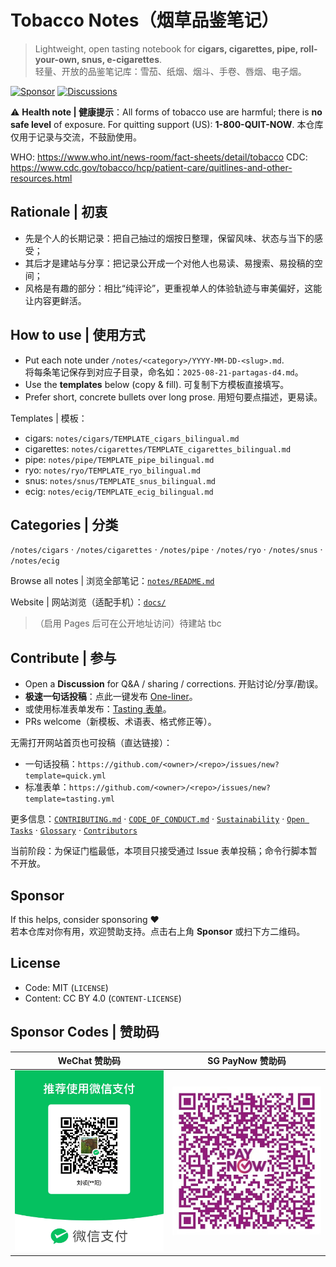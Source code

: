 ﻿# Tobacco Notes（烟草品鉴笔记）

> Lightweight, open tasting notebook for **cigars, cigarettes, pipe, roll-your-own, snus, e-cigarettes**.  
> 轻量、开放的品鉴笔记库：雪茄、纸烟、烟斗、手卷、唇烟、电子烟。

[![Sponsor](https://img.shields.io/badge/Sponsor-❤-ff4d6d?style=for-the-badge)](#sponsor)
[![Discussions](https://img.shields.io/badge/Discussions-join-blue?style=for-the-badge)](../../discussions)

⚠️ **Health note | 健康提示**：All forms of tobacco use are harmful; there is **no safe level** of exposure. For quitting support (US): **1-800-QUIT-NOW**. 本仓库仅用于记录与交流，不鼓励使用。  

WHO: https://www.who.int/news-room/fact-sheets/detail/tobacco 
CDC: https://www.cdc.gov/tobacco/hcp/patient-care/quitlines-and-other-resources.html

## Rationale | 初衷
- 先是个人的长期记录：把自己抽过的烟按日整理，保留风味、状态与当下的感受；
- 其后才是建站与分享：把记录公开成一个对他人也易读、易搜索、易投稿的空间；
- 风格是有趣的部分：相比“纯评论”，更重视单人的体验轨迹与审美偏好，这能让内容更鲜活。

## How to use | 使用方式
- Put each note under `/notes/<category>/YYYY-MM-DD-<slug>.md`.  
  将每条笔记保存到对应子目录，命名如：`2025-08-21-partagas-d4.md`。
- Use the **templates** below (copy & fill). 可复制下方模板直接填写。
- Prefer short, concrete bullets over long prose. 用短句要点描述，更易读。

Templates | 模板：
- cigars: `notes/cigars/TEMPLATE_cigars_bilingual.md`
- cigarettes: `notes/cigarettes/TEMPLATE_cigarettes_bilingual.md`
- pipe: `notes/pipe/TEMPLATE_pipe_bilingual.md`
- ryo: `notes/ryo/TEMPLATE_ryo_bilingual.md`
- snus: `notes/snus/TEMPLATE_snus_bilingual.md`
- ecig: `notes/ecig/TEMPLATE_ecig_bilingual.md`

## Categories | 分类
`/notes/cigars` · `/notes/cigarettes` · `/notes/pipe` · `/notes/ryo` · `/notes/snus` · `/notes/ecig`

Browse all notes | 浏览全部笔记：[`notes/README.md`](./notes/README.md)

Website | 网站浏览（适配手机）：[`docs/`](./docs/) 
>（启用 Pages 后可在公开地址访问）待建站
> tbc

## Contribute | 参与
- Open a **Discussion** for Q&A / sharing / corrections. 开贴讨论/分享/勘误。  
- **极速一句话投稿**：点此一键发布 [One-liner](../../issues/new?template=quick.yml)。  
- 或使用标准表单发布：[Tasting 表单](../../issues/new?template=tasting.yml)。  
- PRs welcome（新模板、术语表、格式修正等）。

无需打开网站首页也可投稿（直达链接）：
- 一句话投稿：`https://github.com/<owner>/<repo>/issues/new?template=quick.yml`
- 标准表单：`https://github.com/<owner>/<repo>/issues/new?template=tasting.yml`

更多信息：[`CONTRIBUTING.md`](./CONTRIBUTING.md) · [`CODE_OF_CONDUCT.md`](./CODE_OF_CONDUCT.md) · [`Sustainability`](./docs/sustainability.md) · [`Open Tasks`](./docs/tasks.md) · [`Glossary`](./docs/glossary.md) · [`Contributors`](./docs/contributors.md)

当前阶段：为保证门槛最低，本项目只接受通过 Issue 表单投稿；命令行脚本暂不开放。

## Sponsor
If this helps, consider sponsoring ❤️  
若本仓库对你有用，欢迎赞助支持。点击右上角 **Sponsor** 或扫下方二维码。

## License
- Code: MIT (`LICENSE`)  
- Content: CC BY 4.0 (`CONTENT-LICENSE`)

## Sponsor Codes | 赞助码

| WeChat 赞助码 | SG PayNow 赞助码 |
| --- | --- |
| <img src=".github/WeChat%20Sponsor%20Code.jpg" width="240" alt="WeChat Sponsor Code" /> | <img src=".github/SG%20PayNow%20Sponsor%20Code.jpg" width="240" alt="SG PayNow Sponsor Code" /> |

